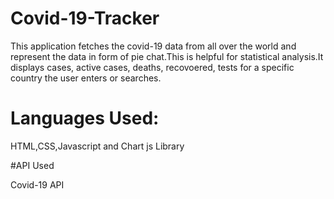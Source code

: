 # Covid-19-Tracker

This application fetches the covid-19 data from all over the world and represent the data in form of pie chat.This is helpful for statistical analysis.It displays cases, active cases, deaths, recovoered, tests for a specific country the user enters or searches.

# Languages Used:

HTML,CSS,Javascript and Chart js Library

#API Used

Covid-19 API
